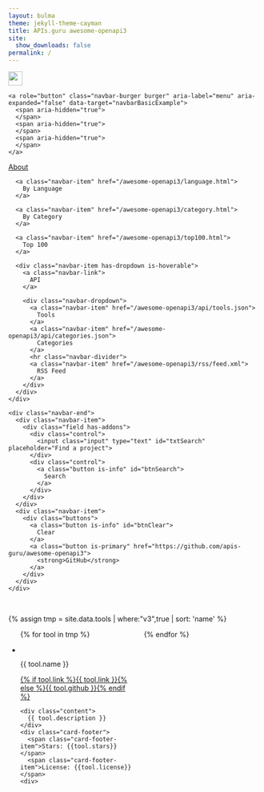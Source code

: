 ```yaml
---
layout: bulma
theme: jekyll-theme-cayman
title: APIs.guru awesome-openapi3
site:
  show_downloads: false
permalink: /
---
```


<nav class="navbar" role="navigation" aria-label="main navigation">
  <div class="navbar-brand">
    <a class="navbar-item" href="https://apis-guru/awesome-openapi3">
      <img src="https://avatars0.githubusercontent.com/u/10975548?v=4" width="28" height="28">
    </a>

    <a role="button" class="navbar-burger burger" aria-label="menu" aria-expanded="false" data-target="navbarBasicExample">
      <span aria-hidden="true">
      </span>
      <span aria-hidden="true">
      </span>
      <span aria-hidden="true">
      </span>
    </a>
  </div>

  <div id="navbarBasicExample" class="navbar-menu is-active">
    <div class="navbar-start">
      <a class="navbar-item" href="/awesome-openapi3/about.html">
        About
      </a>

      <a class="navbar-item" href="/awesome-openapi3/language.html">
        By Language
      </a>

      <a class="navbar-item" href="/awesome-openapi3/category.html">
        By Category
      </a>

      <a class="navbar-item" href="/awesome-openapi3/top100.html">
        Top 100
      </a>

      <div class="navbar-item has-dropdown is-hoverable">
        <a class="navbar-link">
          API
        </a>

        <div class="navbar-dropdown">
          <a class="navbar-item" href="/awesome-openapi3/api/tools.json">
            Tools
          </a>
          <a class="navbar-item" href="/awesome-openapi3/api/categories.json">
            Categories
          </a>
          <hr class="navbar-divider">
          <a class="navbar-item" href="/awesome-openapi3/rss/feed.xml">
            RSS Feed
          </a>
        </div>
      </div>
    </div>

    <div class="navbar-end">
      <div class="navbar-item">
        <div class="field has-addons">
          <div class="control">
            <input class="input" type="text" id="txtSearch" placeholder="Find a project">
          </div>
          <div class="control">
            <a class="button is-info" id="btnSearch">
              Search
            </a>
          </div>
        </div>
      </div>
      <div class="navbar-item">
        <div class="buttons">
          <a class="button is-info" id="btnClear">
            Clear
          </a>
          <a class="button is-primary" href="https://github.com/apis-guru/awesome-openapi3">
            <strong>GitHub</strong>
          </a>
        </div>
      </div>
    </div>
  </div>
</nav>

<br>

{% assign tmp = site.data.tools | where:"v3",true | sort: 'name' %}

<ul style="columns: 2;">
{% for tool in tmp %}
<li class="card is-6" id="{{tool.uuid}}">
  <div class="card-content">
    <div class="media">
      <div class="media-left">
        <figure class="image is-48x48">
          <img src="{{ tool.logo }}" alt="">
        </figure>
      </div>
      <div class="media-content">
        <p class="title is-4">{{ tool.name }}</p>
        <p class="subtitle is-6"><a href="{% if tool.link %}{{ tool.link }}{% else %}{{ tool.github }}{% endif %}">{% if tool.link %}{{ tool.link }}{% else %}{{ tool.github }}{% endif %}</a></p>
      </div>
    </div>

    <div class="content">
      {{ tool.description }}
    </div>
    <div class="card-footer">
      <span class="card-footer-item">Stars: {{tool.stars}}</span>
      <span class="card-footer-item">License: {{tool.license}}</span>
    <div>
  </div>
</li>      
{% endfor %}
</ul>

<script src="https://cdnjs.cloudflare.com/ajax/libs/zepto/1.2.0/zepto.min.js"></script>
<script src="https://unpkg.com/lunr/lunr.js"></script>
<script>
$(document).ready(function(){
  var documents = [
  {% for tool in tmp %}
  { uuid: "{{tool.uuid}}", name: "{{tool.name}}", description: "{{tool.description}}" },
  {% endfor %}
  ];
  var idx = lunr(function () {
    this.ref('uuid')
    this.field('name')
    this.field('description')

    documents.forEach(function (doc) {
      this.add(doc)
    }, this)
  });
  $('#btnClear').click(function(){
    $('#txtSearch').val('');
    $('.card').removeClass('is-hidden');
  });
  $('#txtSearch').keypress(function(e) {
    if (e.keyCode == 13) {  // enter
      $('#btnSearch').click();
    }
  });
  $('#btnSearch').click(function(){
    var results = idx.search($('#txtSearch').val());
    if (results.length) {
      $('.card').addClass('is-hidden');
      for (var i=0;i<results.length;i++) {
        var uuid = results[i].ref;
        $('#'+uuid).removeClass('is-hidden');
      }
    }
  });
});
</script>
